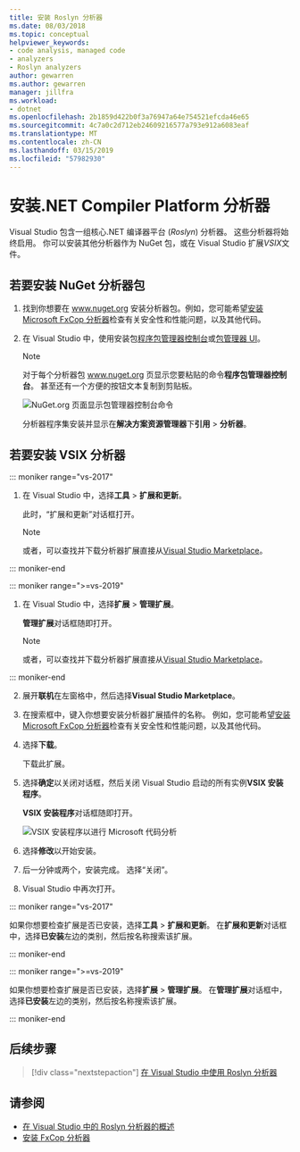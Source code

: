 ```yaml
---
title: 安装 Roslyn 分析器
ms.date: 08/03/2018
ms.topic: conceptual
helpviewer_keywords:
- code analysis, managed code
- analyzers
- Roslyn analyzers
author: gewarren
ms.author: gewarren
manager: jillfra
ms.workload:
- dotnet
ms.openlocfilehash: 2b1859d422b0f3a76947a64e754521efcda46e65
ms.sourcegitcommit: 4c7a0c2d712eb24609216577a793e912a6083eaf
ms.translationtype: MT
ms.contentlocale: zh-CN
ms.lasthandoff: 03/15/2019
ms.locfileid: "57982930"
---
```

# <a name="install-net-compiler-platform-analyzers"></a>安装.NET Compiler Platform 分析器

Visual Studio 包含一组核心.NET 编译器平台 (*Roslyn*) 分析器。 这些分析器将始终启用。 你可以安装其他分析器作为 NuGet 包，或在 Visual Studio 扩展*VSIX*文件。

## <a name="to-install-nuget-analyzer-packages"></a>若要安装 NuGet 分析器包

1. 找到你想要在 www.nuget.org 安装分析器包。例如，您可能希望[安装 Microsoft FxCop 分析器](install-fxcop-analyzers.md#to-install-fxcop-analyzers-as-a-nuget-package)检查有关安全性和性能问题，以及其他代码。

2. 在 Visual Studio 中，使用安装包[程序包管理器控制台](/nuget/quickstart/install-and-use-a-package-in-visual-studio#package-manager-console)或[包管理器 UI](/nuget/quickstart/install-and-use-a-package-in-visual-studio#package-manager-console)。

   > [!NOTE]
   > 对于每个分析器包 www.nuget.org 页显示您要粘贴的命令**程序包管理器控制台**。 甚至还有一个方便的按钮文本复制到剪贴板。
   >
   > ![NuGet.org 页面显示包管理器控制台命令](media/nuget-install-command.png)

   分析器程序集安装并显示在**解决方案资源管理器**下**引用** > **分析器**。

## <a name="to-install-vsix-analyzers"></a>若要安装 VSIX 分析器

::: moniker range="vs-2017"

1. 在 Visual Studio 中，选择**工具** > **扩展和更新**。

   此时，“扩展和更新”对话框打开。

   > [!NOTE]
   > 或者，可以查找并下载分析器扩展直接从[Visual Studio Marketplace](https://marketplace.visualstudio.com)。

::: moniker-end

::: moniker range=">=vs-2019"

1. 在 Visual Studio 中，选择**扩展** > **管理扩展**。

   **管理扩展**对话框随即打开。

   > [!NOTE]
   > 或者，可以查找并下载分析器扩展直接从[Visual Studio Marketplace](https://marketplace.visualstudio.com)。

::: moniker-end

2. 展开**联机**在左窗格中，然后选择**Visual Studio Marketplace**。

3. 在搜索框中，键入你想要安装分析器扩展插件的名称。 例如，您可能希望[安装 Microsoft FxCop 分析器](install-fxcop-analyzers.md#to-install-fxcop-analyzers-as-a-vsix)检查有关安全性和性能问题，以及其他代码。

4. 选择**下载**。

   下载此扩展。

5. 选择**确定**以关闭对话框，然后关闭 Visual Studio 启动的所有实例**VSIX 安装程序**。

   **VSIX 安装程序**对话框随即打开。

   ![VSIX 安装程序以进行 Microsoft 代码分析](media/vsix-installer-code-analysis.png)

6. 选择**修改**以开始安装。

7. 后一分钟或两个，安装完成。 选择“关闭”。

8. Visual Studio 中再次打开。

::: moniker range="vs-2017"

如果你想要检查扩展是否已安装，选择**工具** > **扩展和更新**。 在**扩展和更新**对话框中，选择**已安装**左边的类别，然后按名称搜索该扩展。

::: moniker-end

::: moniker range=">=vs-2019"

如果你想要检查扩展是否已安装，选择**扩展** > **管理扩展**。 在**管理扩展**对话框中，选择**已安装**左边的类别，然后按名称搜索该扩展。

::: moniker-end

## <a name="next-steps"></a>后续步骤

> [!div class="nextstepaction"]
> [在 Visual Studio 中使用 Roslyn 分析器](../code-quality/use-roslyn-analyzers.md)

## <a name="see-also"></a>请参阅

- [在 Visual Studio 中的 Roslyn 分析器的概述](../code-quality/roslyn-analyzers-overview.md)
- [安装 FxCop 分析器](../code-quality/install-fxcop-analyzers.md)